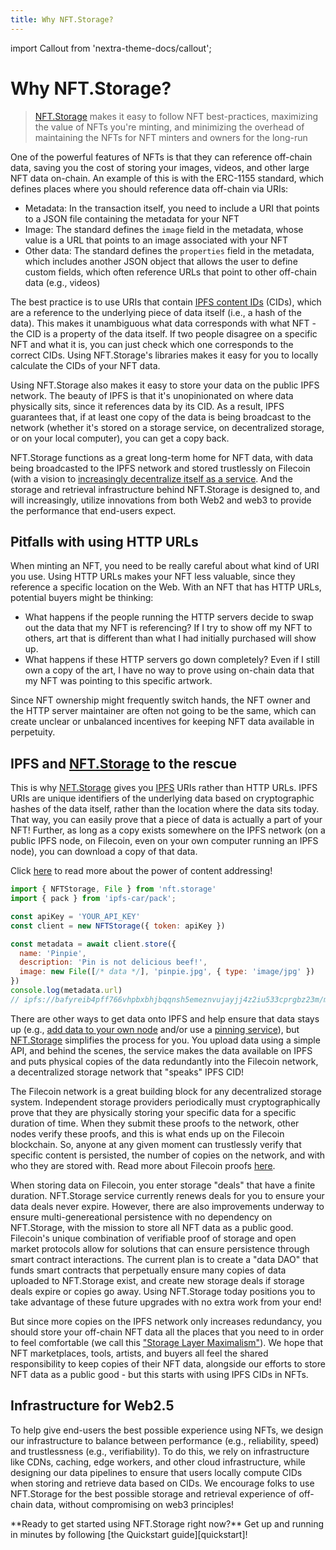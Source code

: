 ```yaml
---
title: Why NFT.Storage?
---
```


import Callout from 'nextra-theme-docs/callout';

# Why NFT.Storage?
> [NFT.Storage](http://NFT.Storage) makes it easy to follow NFT best-practices, maximizing the value of NFTs you're minting, and minimizing the overhead of maintaining the NFTs for NFT minters and owners for the long-run

One of the powerful features of NFTs is that they can reference off-chain data, saving you the cost of storing your images, videos, and other large NFT data on-chain. An example of this is with the ERC-1155 standard, which defines places where you should reference data off-chain via URIs:

- Metadata: In the transaction itself, you need to include a URI that points to a JSON file containing the metadata for your NFT
- Image: The standard defines the `image` field in the metadata, whose value is a URL that points to an image associated with your NFT
- Other data: The standard defines the `properties` field in the metadata, which includes another JSON object that allows the user to define custom fields, which often reference URLs that point to other off-chain data (e.g., videos)

The best practice is to use URIs that contain [IPFS content IDs](https://docs.ipfs.io/concepts/content-addressing/) (CIDs), which are a reference to the underlying piece of data itself (i.e., a hash of the data). This makes it unambiguous what data corresponds with what NFT - the CID is a property of the data itself. If two people disagree on a specific NFT and what it is, you can just check which one corresponds to the correct CIDs. Using NFT.Storage's libraries makes it easy for you to locally calculate the CIDs of your NFT data.

Using NFT.Storage also makes it easy to store your data on the public IPFS network. The beauty of IPFS is that it's unopinionated on where data physically sits, since it references data by its CID. As a result, IPFS guarantees that, if at least one copy of the data is being broadcast to the network (whether it's stored on a storage service, on decentralized storage, or on your local computer), you can get a copy back. 

NFT.Storage functions as a great long-term home for NFT data, with data being broadcasted to the IPFS network and stored trustlessly on Filecoin (with a vision to [increasingly decentralize itself as a service](https://nft.storage/blog/post/2022-01-20-decentralizing-nft-storage/). And the storage and retrieval infrastructure behind NFT.Storage is designed to, and will increasingly, utilize innovations from both Web2 and web3 to provide the performance that end-users expect.


## Pitfalls with using HTTP URLs

When minting an NFT, you need to be really careful about what kind of URI you use. Using HTTP URLs makes your NFT less valuable, since they reference a specific location on the Web. With an NFT that has HTTP URLs, potential buyers might be thinking:

- What happens if the people running the HTTP servers decide to swap out the data that my NFT is referencing? If I try to show off my NFT to others, art that is different than what I had initially purchased will show up.
- What happens if these HTTP servers go down completely? Even if I still own a copy of the art, I have no way to prove using on-chain data that my NFT was pointing to this specific artwork.

Since NFT ownership might frequently switch hands, the NFT owner and the HTTP server maintainer are often not going to be the same, which can create unclear or unbalanced incentives for keeping NFT data available in perpetuity.

## IPFS and [NFT.Storage](http://NFT.Storage) to the rescue

This is why [NFT.Storage](http://NFT.Storage) gives you [IPFS](https://ipfs.io/) URIs rather than HTTP URLs. IPFS URIs are unique identifiers of the underlying data based on cryptographic hashes of the data itself, rather than the location where the data sits today. That way, you can easily prove that a piece of data is actually a part of your NFT! Further, as long as a copy exists somewhere on the IPFS network (on a public IPFS node, on Filecoin, even on your own computer running an IPFS node), you can download a copy of that data.

Click [here](https://proto.school/content-addressing) to read more about the power of content addressing!

```javascript
import { NFTStorage, File } from 'nft.storage'
import { pack } from 'ipfs-car/pack';

const apiKey = 'YOUR_API_KEY'
const client = new NFTStorage({ token: apiKey })

const metadata = await client.store({
  name: 'Pinpie',
  description: 'Pin is not delicious beef!',
  image: new File([/* data */], 'pinpie.jpg', { type: 'image/jpg' })
})
console.log(metadata.url)
// ipfs://bafyreib4pff766vhpbxbhjbqqnsh5emeznvujayjj4z2iu533cprgbz23m/metadata.json
```

There are other ways to get data onto IPFS and help ensure that data stays up (e.g., [add data to your own node](https://docs.ipfs.io/how-to/command-line-quick-start/) and/or use a [pinning service](https://docs.ipfs.io/how-to/work-with-pinning-services/)), but [NFT.Storage](https://nft.storage) simplifies the process for you. You upload data using a simple API, and behind the scenes, the service makes the data available on IPFS and puts physical copies of the data redundantly into the Filecoin network, a decentralized storage network that "speaks" IPFS CID!

The Filecoin network is a great building block for any decentralized storage system. Independent storage providers periodically must cryptographically prove that they are physically storing your specific data for a specific duration of time. When they submit these proofs to the network, other nodes verify these proofs, and this is what ends up on the Filecoin blockchain. So, anyone at any given moment can trustlessly verify that specific content is persisted, the number of copies on the network, and with who they are stored with. Read more about Filecoin proofs [here](https://filecoin.io/blog/posts/what-sets-us-apart-filecoin-s-proof-system/).

When storing data on Filecoin, you enter storage "deals" that have a finite duration. NFT.Storage service currently renews deals for you to ensure your data deals never expire. However, there are also improvements underway to ensure multi-genereational persistence with no dependency on NFT.Storage, with the mission to store all NFT data as a public good. Filecoin's unique combination of verifiable proof of storage and open market protocols allow for solutions that can ensure persistence through smart contract interactions. The current plan is to create a "data DAO" that funds smart contracts that perpetually ensure many copies of data uploaded to NFT.Storage exist, and create new storage deals if storage deals expire or copies go away. Using NFT.Storage today positions you to take advantage of these future upgrades with no extra work from your end!

But since more copies on the IPFS network only increases redundancy, you should store your off-chain NFT data all the places that you need to in order to feel comfortable (we call this ["Storage Layer Maximalism"](https://nft.storage/blog/post/2021-12-14-storage-layer-maximalism/)). We hope that NFT marketplaces, tools, artists, and buyers all feel the shared responsibility to keep copies of their NFT data, alongside our efforts to store NFT data as a public good - but this starts with using IPFS CIDs in NFTs.

## Infrastructure for Web2.5

To help give end-users the best possible experience using NFTs, we design our infrastructure to balance between performance (e.g., reliability, speed) and trustlessness (e.g., verifiability). To do this, we rely on infrastructure like CDNs, caching, edge workers, and other cloud infrastructure, while designing our data pipelines to ensure that users locally compute CIDs when storing and retrieve data based on CIDs. We encourage folks to use NFT.Storage for the best possible storage and retrieval experience of off-chain data, without compromising on web3 principles!

<Callout emoji="⚡">
**Ready to get started using NFT.Storage right now?** Get up and running in minutes by following [the Quickstart guide][quickstart]!
</Callout>

[quickstart]: ./
[reference-http-api]: https://nft.storage/api-docs/
[concepts-car-files]: ../concepts/car-files/


